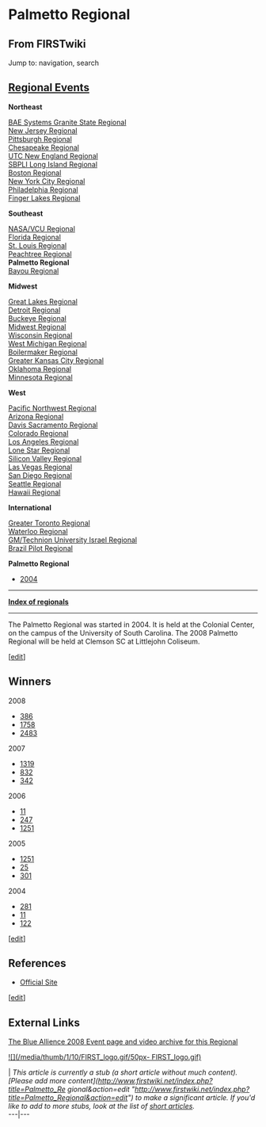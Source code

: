 # Palmetto Regional

## From FIRSTwiki

Jump to: navigation, search

## [Regional Events](Index_of_Regionals "Index of Regionals")

**Northeast**

[BAE Systems Granite State Regional](BAE_Systems_Granite_State_Regional "BAE Systems Granite
State Regional")<br>
[New Jersey Regional](New_Jersey_Regional "New Jersey Regional")<br>
[Pittsburgh Regional](Pittsburgh_Regional "Pittsburgh Regional")<br>
[Chesapeake Regional](Chesapeake_Regional "Chesapeake Regional")<br>
[UTC New England Regional](UTC_New_England_Regional "UTC New
England Regional")<br>
[SBPLI Long Island Regional](SBPLI_Long_Island_Regional "SBPLI Long
Island Regional")<br>
[Boston Regional](Boston_Regional "Boston Regional")<br>
[New York City Regional](New_York_City_Regional "New York City
Regional")<br>
[Philadelphia Regional](Philadelphia_Regional "Philadelphia
Regional")<br>
[Finger Lakes Regional](Finger_Lakes_Regional "Finger Lakes
Regional")

**Southeast**

[NASA/VCU Regional](NASA/VCU_Regional "NASA/VCU Regional")<br>
[Florida Regional](Florida_Regional "Florida Regional")<br>
[St. Louis Regional](St._Louis_Regional "St. Louis Regional")<br>
[Peachtree Regional](Peachtree_Regional "Peachtree Regional")<br>
**Palmetto Regional**<br>
[Bayou Regional](Bayou_Regional "Bayou Regional")

**Midwest**

[Great Lakes Regional](Great_Lakes_Regional "Great Lakes Regional")<br>
[Detroit Regional](Detroit_Regional "Detroit Regional")<br>
[Buckeye Regional](Buckeye_Regional "Buckeye Regional")<br>
[Midwest Regional](Midwest_Regional "Midwest Regional")<br>
[Wisconsin Regional](Wisconsin_Regional "Wisconsin Regional")<br>
[West Michigan Regional](West_Michigan_Regional "West Michigan
Regional")<br>
[Boilermaker Regional](Boilermaker_Regional "Boilermaker Regional")<br>
[Greater Kansas City Regional](Greater_Kansas_City_Regional "Greater Kansas City Regional")<br>
[Oklahoma Regional](Oklahoma_Regional "Oklahoma Regional")<br>
[Minnesota Regional](Minnesota_Regional "Minnesota Regional")

**West**

[Pacific Northwest Regional](Pacific_Northwest_Regional "Pacific
Northwest Regional")<br>
[Arizona Regional](Arizona_Regional "Arizona Regional")<br>
[Davis Sacramento Regional](Davis_Sacramento_Regional "Davis
Sacramento Regional")<br>
[Colorado Regional](Colorado_Regional "Colorado Regional")<br>
[Los Angeles Regional](Los_Angeles_Regional "Los Angeles Regional")<br>
[Lone Star Regional](Lone_Star_Regional "Lone Star Regional")<br>
[Silicon Valley Regional](Silicon_Valley_Regional "Silicon Valley
Regional")<br>
[Las Vegas Regional](Las_Vegas_Regional "Las Vegas Regional")<br>
[San Diego Regional](San_Diego_Regional "San Diego Regional")<br>
[Seattle Regional](Seattle_Regional "Seattle Regional")<br>
[Hawaii Regional](Hawaii_Regional "Hawaii Regional")

**International**

[Greater Toronto Regional](Greater_Toronto_Regional "Greater
Toronto Regional")<br>
[Waterloo Regional](Waterloo_Regional "Waterloo Regional")<br>
[GM/Technion University Israel Regional](GM/Technion_University_Israel_Regional "GM/Technion
University Israel Regional")<br>
[Brazil Pilot Regional](Brazil_Pilot_Regional "Brazil Pilot
Regional")

****Palmetto Regional****

- [2004](Palmetto_Regional_2004 "Palmetto Regional 2004")

--------------------------------------------------------------------------------

**[Index of regionals](Index_of_regionals "Index of regionals")**

--------------------------------------------------------------------------------

The Palmetto Regional was started in 2004\. It is held at the Colonial Center, on the campus of the University of South Carolina. The 2008 Palmetto Regional will be held at Clemson SC at Littlejohn Coliseum.

[[edit](/index.php?title=Palmetto_Regional&action=edit&section=1 "Edit
section: Winners")]

## Winners

2008

- [386](386 "386")
- [1758](1758 "1758")
- [2483](2483 "2483")

2007

- [1319](1319 "1319")
- [832](832 "832")
- [342](342 "342")

2006

- [11](11 "11")
- [247](247 "247")
- [1251](1251 "1251")

2005

- [1251](1251 "1251")
- [25](25 "25")
- [301](301 "301")

2004

- [281](281 "281")
- [11](11 "11")
- [122](122 "122")

[[edit](/index.php?title=Palmetto_Regional&action=edit&section=2 "Edit
section: References")]

## References

- [Official Site](http://www.engr.sc.edu/palmettofirst "http://www.engr.sc.edu/palmettofirst")

[[edit](/index.php?title=Palmetto_Regional&action=edit&section=3 "Edit
section: External Links")]

## External Links

[The Blue Allience 2008 Event page and video archive for this Regional](http://www.thebluealliance.net/tbatv/event.php?eventid=174 "http://www.thebluealliance.net/tbatv/event.php?eventid=174")

[![](/media/thumb/1/10/FIRST_logo.gif/50px-
FIRST_logo.gif)](Image:FIRST_logo.gif)

| _This article is currently a stub (a short article without much content). [Please add more content](http://www.firstwiki.net/index.php?title=Palmetto_Re
gional&action=edit "http://www.firstwiki.net/index.php?title=Palmetto_Regional&action=edit") to make a significant article. If you'd like to add to more stubs, look at the list of [short articles](Special:Shortpages "Special:Shortpages")._<br>
---|---

